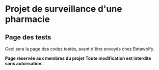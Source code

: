 # Projet de surveillance d'une pharmacie

## Page des tests

Ceci sera la page des codes testés, avant d'être envoyés chez Betawolfy.

__Page réservée aux membres du projet__
**Toute modification est interdite sans autorisation.**
